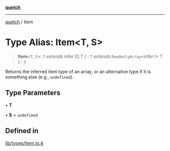 [**quetch**](../README.md)

***

[quetch](../README.md) / Item

# Type Alias: Item\<T, S\>

> **Item**\<`T`, `S`\>: `T` *extends* infer I[] ? `I` : `T` *extends* `ReadonlyArray`\<infer I\> ? `I` : `S`

Returns the inferred item type of an array, or an alternative type if it is something else (e.g., `undefined`).

## Type Parameters

• **T**

• **S** = `undefined`

## Defined in

[lib/types/Item.ts:4](https://github.com/nevoland/quetch/blob/3b1cd3aac672a1a4d2ad52892d4fa09995f51627/lib/types/Item.ts#L4)
